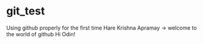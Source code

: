 # git_test
Using github properly for the first time
Hare Krishna Apramay -> welcome to the world of github
Hi Odin!